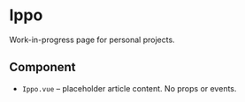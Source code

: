 # Ippo

Work-in-progress page for personal projects.

## Component

- `Ippo.vue` – placeholder article content. No props or events.
